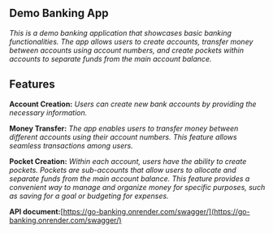 ## Demo Banking App
*This is a demo banking application that showcases basic banking functionalities. The app allows users to create accounts, transfer money between accounts using account numbers, and create pockets within accounts to separate funds from the main account balance.*

## Features 
**Account Creation:** *Users can create new bank accounts by providing the necessary information.*

**Money Transfer:** *The app enables users to transfer money between different accounts using their account numbers. This feature allows seamless transactions among users.*

**Pocket Creation:** *Within each account, users have the ability to create pockets. Pockets are sub-accounts that allow users to allocate and separate funds from the main account balance. This feature provides a convenient way to manage and organize money for specific purposes, such as saving for a goal or budgeting for expenses.*

**API document:**[https://go-banking.onrender.com/swagger/](https://go-banking.onrender.com/swagger/)